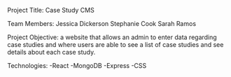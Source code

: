 Project Title: Case Study CMS

Team Members: Jessica Dickerson
              Stephanie Cook
              Sarah Ramos

Project Objective: a website that allows an admin to enter data regarding case studies and where users are able to see a list of case studies and see details about each case study.

Technologies: -React
              -MongoDB
              -Express
              -CSS
